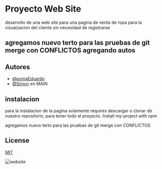 
# Proyecto Web Site

desarrollo de una web site para una pagina de venta de ropa para la visuaizacion del cliente sin necesidad de registrarse

## agregamos nuevo terto para las pruebas de git merge con CONFLICTOS agregando autos

## Autores

- [@pomaEduardo](https://www.github.com/octokatherine)
- [@Simon](https://www.github.com/octokatherine) en MAIN


## instalacion

para la instalacion de la pagina  solamente requires descargar o clonar de nuestro repositorio, para tener todo el proyecto.
Install my-project with npm

agregamos nuevo terto para las pruebas de git merge con CONFLICTOS
    
## License

[MIT](https://choosealicense.com/licenses/mit/)



![website](https://images-wixmp-530a50041672c69d335ba4cf.wixmp.com/templates/image/9068c4b31e8394dbfe11bdd6cc24f92f2574a195907aabf5f7c428b29588e796.jpg)

